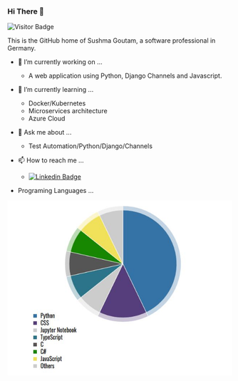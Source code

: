 ### Hi There 👋

![Visitor Badge](https://visitor-badge.laobi.icu/badge?page_id=write2sushma.write2sushma)

This is the GitHub home of Sushma Goutam, a software professional in Germany.

- 🔭 I’m currently working on ...

     - A web application using Python, Django Channels and Javascript. 

- 🌱 I’m currently learning ...
      
     - Docker/Kubernetes
     - Microservices architecture
     - Azure Cloud

- 💬 Ask me about ...

     - Test Automation/Python/Django/Channels

- 📫 How to reach me ...

     - [![Linkedin Badge](https://img.shields.io/badge/-sushmagoutam-blue?style=flat-square&logo=Linkedin&logoColor=white&link=https://www.linkedin.com/in/sushmagoutam/)](https://www.linkedin.com/in/sushmagoutam/)
     
- Programing Languages ...
     
![Programing Languages](https://github.com/write2sushma/write2sushma/blob/master/PL.JPG)
